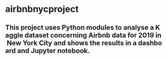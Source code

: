 # airbnbnycproject

## This project uses Python modules to analyse a Kaggle dataset concerning Airbnb data for 2019 in New York City and shows the results in a dashboard and Jupyter notebook.
